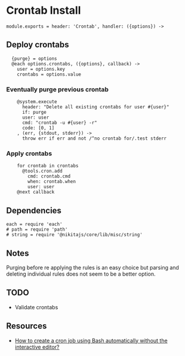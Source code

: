 
# Crontab Install

    module.exports = header: 'Crontab', handler: ({options}) ->

## Deploy crontabs

      {purge} = options
      @each options.crontabs, ({options}, callback) ->
        user = options.key
        crontabs = options.value

### Eventually purge previous crontab

        @system.execute
          header: "Delete all existing crontabs for user #{user}"
          if: purge
          user: user
          cmd: "crontab -u #{user} -r"
          code: [0, 1]
        , (err, {stdout, stderr}) ->
          throw err if err and not /^no crontab for/.test stderr

### Apply crontabs

        for crontab in crontabs
          @tools.cron.add
            cmd: crontab.cmd
            when: crontab.when
            user: user
        @next callback

## Dependencies

    each = require 'each'
    # path = require 'path'
    # string = require '@nikitajs/core/lib/misc/string'

## Notes

Purging before re applying the rules is an easy choice but parsing and deleting individual rules does not seem to be a better option.

## TODO

- Validate crontabs

## Resources

*   [How to create a cron job using Bash automatically without the interactive editor?](https://stackoverflow.com/questions/878600/how-to-create-a-cron-job-using-bash-automatically-without-the-interactive-editor)

